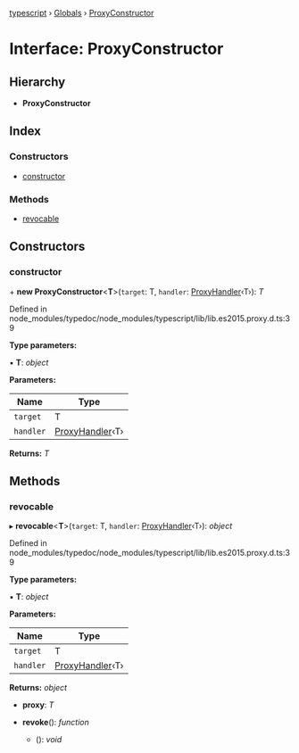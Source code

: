 [typescript](../README.md) › [Globals](../globals.md) › [ProxyConstructor](proxyconstructor.md)

# Interface: ProxyConstructor

## Hierarchy

* **ProxyConstructor**

## Index

### Constructors

* [constructor](proxyconstructor.md#constructor)

### Methods

* [revocable](proxyconstructor.md#revocable)

## Constructors

###  constructor

\+ **new ProxyConstructor**<**T**>(`target`: T, `handler`: [ProxyHandler](proxyhandler.md)‹T›): *T*

Defined in node_modules/typedoc/node_modules/typescript/lib/lib.es2015.proxy.d.ts:39

**Type parameters:**

▪ **T**: *object*

**Parameters:**

Name | Type |
------ | ------ |
`target` | T |
`handler` | [ProxyHandler](proxyhandler.md)‹T› |

**Returns:** *T*

## Methods

###  revocable

▸ **revocable**<**T**>(`target`: T, `handler`: [ProxyHandler](proxyhandler.md)‹T›): *object*

Defined in node_modules/typedoc/node_modules/typescript/lib/lib.es2015.proxy.d.ts:39

**Type parameters:**

▪ **T**: *object*

**Parameters:**

Name | Type |
------ | ------ |
`target` | T |
`handler` | [ProxyHandler](proxyhandler.md)‹T› |

**Returns:** *object*

* **proxy**: *T*

* **revoke**(): *function*

  * (): *void*
